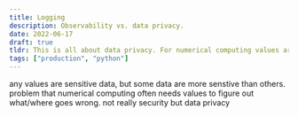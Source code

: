 ```yaml
---
title: Logging
description: Observability vs. data privacy.
date: 2022-06-17
draft: true
tldr: This is all about data privacy. For numerical computing values are important for debugging.
tags: ["production", "python"]
---
```


any values are sensitive data, but some data are more senstive than others. problem that numerical computing often needs values to figure out what/where goes wrong. not really security but data privacy
